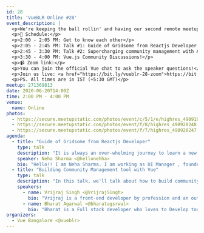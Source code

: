 ```yaml
---
id: 28
title: 'VueBLR Online #28'
event_description: |
  <p>We're keeping the ball rollin' and having our second remote meetup this month. We'll have our usual lineup of great speakers and great talks—all experienced at the comfort of your homes.</p>
  <p>📝 Schedule:</p>
  <p>2:00 - 2:05 PM: Get to know each other</p>
  <p>2:05 - 2:45 PM: Talk #1: Guide of Gridsome from Reactjs Developer by Neha Sharma</p>
  <p>2:45 - 3:30 PM: Talk #2: Supercharging community management with Aura by Vrijraj Singh and Bharat Agarwal</p>
  <p>3:30 - 4:00 PM: Vue.js Community Discussions!</p>
  <p>📹 Zoom link:</p>
  <p>You can join the official Vue chat to ask the speaker questions!</p>
  <p>Join us live: <a href="https://bit.ly/vueblr-28-zoom">https://bit.ly/vueblr-28-zoom</a></p>
  <p>PS. All times are in IST (+5:30 GMT)</p>
meetup: 271369813
date: 2020-06-20T14:00Z
time: 2:00 PM - 4:00 PM
venue:
  name: Online
photos:
  - https://secure.meetupstatic.com/photos/event/c/5/1/e/highres_490910462.jpeg
  - https://secure.meetupstatic.com/photos/event/f/8/highres_490920248.jpeg
  - https://secure.meetupstatic.com/photos/event/f/7/highres_490920247.jpeg
agenda:
  - title: "Guide of Gridsome from Reactjs Developer"
    type: talk
    description: "It is always an over-whelming journey to learn a new framework/library. Especially when you are already using one already. How to learn a new framework, why to learn, what to build, and what the hack this Gridsome is?"
    speaker: Neha Sharma <@hellonehha>
    bio: "Hello!! I am Neha Sharma. I am working as UI Manager , founder of JSLovers & a11ytips.dev. Advocate of Accessibility and passionate about Calligraphy."
  - title: "Building Community Management tool with Vue"
    type: talk
    description: "In this talk, we'll talk about how to build community management tools or solutions using Vue.js and Its best practices."
    speakers:
      - name: Vrijraj Singh <@VrijrajSingh>
        bio: "Vrijraj is a front-end developer by profession and an outstanding person in daily life. Thinking out of the box is what he believes in doing. He is a Google Developer Expert for Firebase & Web. He states that learning is a process that never stops, even if you are old enough, there will be things that you can still learn. He is always eager to learn new technologies and develop new things based on it."
      - name: Bharat Agarwal <@bharatagsrwal>
        bio: "Bharat is a Full stack developer who loves to Develop tools, Playing with Software and its Security is his passion. Usually, he loves to make new things. He is also an active contributor at GDG-X Github organization where he is actively working as a team of Aura App."
organizers:
  - Vue Bangalore <@vueblr>
---
```


<EventPage />
